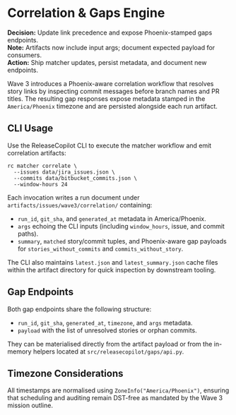 # Correlation & Gaps Engine

**Decision:** Update link precedence and expose Phoenix-stamped gaps endpoints.  
**Note:** Artifacts now include input args; document expected payload for consumers.  
**Action:** Ship matcher updates, persist metadata, and document new endpoints.

Wave 3 introduces a Phoenix-aware correlation workflow that resolves story links by
inspecting commit messages before branch names and PR titles. The resulting gap
responses expose metadata stamped in the `America/Phoenix` timezone and are
persisted alongside each run artifact.

## CLI Usage

Use the ReleaseCopilot CLI to execute the matcher workflow and emit correlation
artifacts:

```shell
rc matcher correlate \
  --issues data/jira_issues.json \
  --commits data/bitbucket_commits.json \
  --window-hours 24
```

Each invocation writes a run document under `artifacts/issues/wave3/correlation/`
containing:

- `run_id`, `git_sha`, and `generated_at` metadata in America/Phoenix.
- `args` echoing the CLI inputs (including `window_hours`, issue, and commit paths).
- `summary`, `matched` story/commit tuples, and Phoenix-aware gap payloads for
  `stories_without_commits` and `commits_without_story`.

The CLI also maintains `latest.json` and `latest_summary.json` cache files within the
artifact directory for quick inspection by downstream tooling.

## Gap Endpoints

Both gap endpoints share the following structure:

- `run_id`, `git_sha`, `generated_at`, `timezone`, and `args` metadata.
- `payload` with the list of unresolved stories or orphan commits.

They can be materialised directly from the artifact payload or from the in-memory
helpers located at `src/releasecopilot/gaps/api.py`.

## Timezone Considerations

All timestamps are normalised using `ZoneInfo("America/Phoenix")`, ensuring that
scheduling and auditing remain DST-free as mandated by the Wave 3 mission outline.
